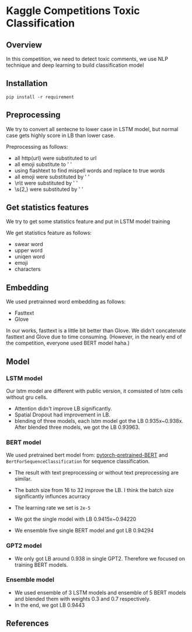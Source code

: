 # Kaggle Competitions Toxic Classification


## Overview
In this competition, we need to detect toxic comments, we use NLP technique and deep learning to build classification model

## Installation
```
pip install -r requirement  
```



## Preprocessing
We try to convert all sentecne to lower case in LSTM model, but normal case gets highly score in LB than lower case. 

Preprocessing as follows:
 *  all http(url) were substituted to url
 *  all emoji substitute to ' '
 *  using flashtext to find mispell words and replace to true words
 *  all emoji were substituted by ' '
 *  \n\t were substituted by ' '
 *  \s{2,} were substituted by ' '

## Get statistics features
We try to get some statistics feature and put in LSTM model training

We get statistics feature as follows:
* swear word 
* upper word 
* uniqen word
* emoji
* characters 


## Embedding
We used pretrainned word embedding as follows:
* Fasttext
* Glove

In our works, fasttext is a little bit better than Glove.
We didn't concatenate fasttext and Glove due to time consuming. (However, in the nearly end of the competition, everyone used BERT model haha.)


## Model
### LSTM model
Our lstm model are different with public version, it comsisted of lstm cells without gru cells.
* Attention didn't improve LB significantly.
* Spatial Dropout had improvement in LB.
* blending of three models, each lstm model got the LB 0.935x~0.938x. After blended three models, we got the LB 0.93963.


### BERT model

We used pretrained bert model from: [pytorch-pretrained-BERT](https://github.com/huggingface/pytorch-pretrained-BERT) and `BertForSequenceClassification` for sequence classification.
* The result with text preprocessing or without text preprocessing are similar.

* The batch size from 16 to 32 improve the LB. I think the batch size significantly influnces acurracy
* The learning rate we set is `2e-5`
* We got the single model with LB 0.9415x~0.94220
* We ensemble five single BERT model and got LB 0.94294


### GPT2 model
* We only got LB around 0.938 in single GPT2. Therefore we focused on training BERT models. 

### Ensemble model

* We used ensemble of 3 LSTM models and ensemble of 5 BERT models and blended them with weights 0.3 and 0.7 respectively.
* In the end, we got LB 0.9443


## References 
